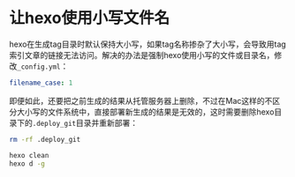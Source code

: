 # 让hexo使用小写文件名

hexo在生成tag目录时默认保持大小写，如果tag名称掺杂了大小写，会导致用tag索引文章的链接无法访问。解决的办法是强制hexo使用小写的文件或目录名，修改`_config.yml`：

```yml
filename_case: 1
```

即便如此，还要把之前生成的结果从托管服务器上删除，不过在Mac这样的不区分大小写的文件系统中，直接部署新生成的结果是无效的，这时需要删除hexo目录下的`.deploy_git`目录并重新部署：

```bash
rm -rf .deploy_git

hexo clean
hexo d -g
```


